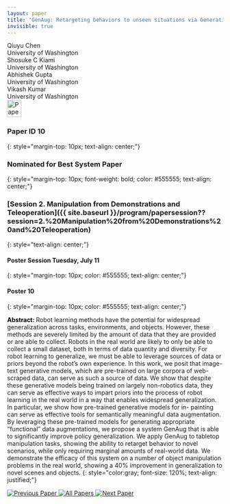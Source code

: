 ```yaml
---
layout: paper
title: "GenAug: Retargeting behaviors to unseen situations via Generative Augmentation"
invisible: true
---
```

<div class="paper-authors">
<div class="paper-author-box">
    <div class="paper-author-name">Qiuyu Chen</div>
    <div class="paper-author-uni">University of Washington</div>
</div>
<div class="paper-author-box">
    <div class="paper-author-name">Shosuke C Kiami</div>
    <div class="paper-author-uni">University of Washington</div>
</div>
<div class="paper-author-box">
    <div class="paper-author-name">Abhishek Gupta</div>
    <div class="paper-author-uni">University of Washington</div>
</div>
<div class="paper-author-box">
    <div class="paper-author-name">Vikash Kumar</div>
    <div class="paper-author-uni">University of Washington</div>
</div>

</div><div class="paper-pdf">
<div> <a href="http://www.roboticsproceedings.org/rss19/p010.pdf"><img src="{{ site.baseurl }}/images/paper_link.png" alt="Paper Website" width = "33"  height = "40"/></a> </div>
</div>

### Paper ID 10
{: style="margin-top: 10px; text-align: center;"}

### Nominated for Best System Paper
{: style="margin-top: 10px; font-weight: bold; color: #555555; text-align: center;"}

### [Session 2. Manipulation from Demonstrations and Teleoperation]({{ site.baseurl }}/program/papersession??session=2.%20Manipulation%20from%20Demonstrations%20and%20Teleoperation)
{: style="text-align: center;"}

#### Poster Session Tuesday, July 11
{: style="margin-top: 10px; color: #555555; text-align: center;"}

#### Poster 10
{: style="margin-top: 10px; color: #555555; text-align: center;"}

<b style="color: black;">Abstract: </b>Robot learning methods have the potential for widespread generalization across tasks, environments, and objects. However, these methods are severely limited by the amount of data that they are provided or are able to collect. Robots in the real world are likely to only be able to collect a small dataset, both in terms of data quantity and diversity. For robot learning to generalize, we must be able to leverage sources of data or priors beyond the robot’s own experience. In this work, we posit that image-text generative models, which are pre-trained on large corpora of web-scraped data, can serve as such a source of data. We show that despite these generative models being trained on largely non-robotics data, they can serve as effective ways to impart priors into the process of robot learning in the
real world in a way that enables widespread generalization. In particular, we show how pre-trained generative models for in- painting can serve as effective tools for semantically meaningful data augmentation. By leveraging these pre-trained models for generating appropriate “functional” data augmentations, we
propose a system GenAug that is able to significantly improve policy generalization. We apply GenAug to tabletop manipulation tasks, showing the ability to retarget behavior to novel scenarios, while only requiring marginal amounts of real-world data. We demonstrate the efficacy of this system on a number of object manipulation problems in the real world, showing a 40% improvement in generalization to novel scenes and objects.
{: style="color:gray; font-size: 120%; text-align: justified;"}


<div class="paper-menu">
<a href="{{ site.baseurl }}/program/papers/009/"> <img src="{{ site.baseurl }}/images/previous_paper_icon.png" alt="Previous Paper" title="Previous Paper"/> </a>
<a href="{{ site.baseurl }}/program/papers"><img src="{{ site.baseurl }}/images/overview_icon.png" alt="All Papers" title="All Papers"/> </a>
<a href="{{ site.baseurl }}/program/papers/011/"> <img src="{{ site.baseurl }}/images/next_paper_icon.png" alt="Next Paper" title="Next Paper"/> </a>

</div>
